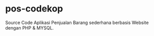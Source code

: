 # pos-codekop
Source Code Aplikasi Penjualan Barang sederhana berbasis Website dengan PHP &amp; MYSQL.
